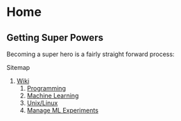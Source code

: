 # Home

## Getting Super Powers

Becoming a super hero is a fairly straight forward process:

Sitemap

1. [Wiki](wiki/)
   1. [Programming](wiki/programming/)
   2. [Machine Learning](wiki/machine-learning/)
   3. [Unix/Linux](wiki/unix-linux/)
   4. [Manage ML Experiments](wiki/manage-ml-experiments/)











